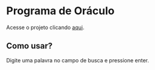 # Programa de Oráculo
Acesse o projeto clicando [aqui](https://pierrevieira.github.io/OraculoRaculon/).
## Como usar?
Digite uma palavra no campo de busca e pressione enter.